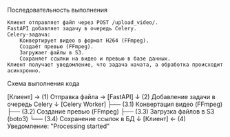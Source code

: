 Последовательность выполнения

    Клиент отправляет файл через POST /upload_video/.
    FastAPI добавляет задачу в очередь Celery.
    Celery-задача:
        Конвертирует видео в формат H264 (FFmpeg).
        Создаёт превью (FFmpeg).
        Загружает файлы в S3.
        Сохраняет ссылки на видео и превью в базе данных.
    Клиент получает уведомление, что задача начата, а обработка происходит асинхронно.

Схема выполнения кода

[Клиент] -> (1) Отправка файла -> [FastAPI]
↓
(2) Добавление задачи в очередь Celery
↓
[Celery Worker]
├── (3.1) Конвертация видео (FFmpeg)
├── (3.2) Создание превью (FFmpeg)
├── (3.3) Загрузка файлов в S3 (boto3)
└── (3.4) Сохранение ссылок в БД
↓
[Клиент] <- (4) Уведомление: "Processing started"

